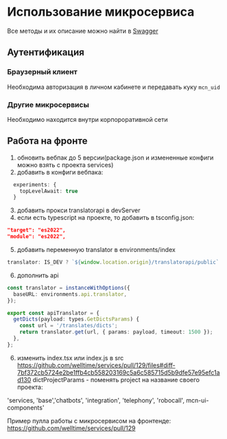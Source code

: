 # Использование микросервиса

Все методы и их описание можно найти в [Swagger](https://translator.mcn.ru/api/swagger)

## Аутентификация

### Браузерный клиент

Необходима авторизация в личном кабинете и передавать куку ```mcn_uid```

### Другие микросервисы

Необходимо находится внутри корпороративной сети


## Работа на фронте

1. обновить вебпак до 5 версии(package.json и измененные конфиги можно взять с проекта services)
2. добавить в конфиги вебпака:
```ts
  experiments: {
    topLevelAwait: true
  }
```
3. добавить прокси translatorapi в devServer
4. если есть typescript на проекте, то добавить в tsconfig.json:
```json
"target": "es2022",
"module": "es2022",
```
5. добавить переменную translator в environments/index
```ts
translator: IS_DEV ? `${window.location.origin}/translatorapi/public` : `${translatorDomain}/api/public`,
```
6. дополнить api

```ts
const translator = instanceWithOptions({
  baseURL: environments.api.translator,
});

export const apiTranslator = {
  getDicts(payload: types.GetDictsParams) {
    const url = '/translates/dicts';
    return translator.get(url, { params: payload, timeout: 1500 });
  },
};
```
6. изменить index.tsx или index.js в src
https://github.com/welltime/services/pull/129/files#diff-7bf372cb5724e2be1ffb4cb558203169c5a6c585715d5b9dfe57e95efc1ad130
dictProjectParams - поменять project на название своего проекта:

'services, 'base','chatbots', 'integration',
'telephony', 'robocall', mcn-ui-components'


Пример пулла работы с микросервисом на фронтенде: https://github.com/welltime/services/pull/129
